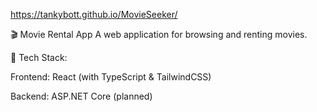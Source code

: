 https://tankybott.github.io/MovieSeeker/

🎬 Movie Rental App
A web application for browsing and renting movies.

🧱 Tech Stack:

Frontend: React (with TypeScript & TailwindCSS)

Backend: ASP.NET Core (planned)


